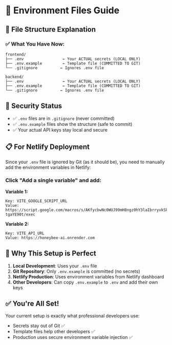 # 📁 Environment Files Guide

## 🎯 **File Structure Explanation**

### ✅ **What You Have Now:**

```
frontend/
├── .env                 ← Your ACTUAL secrets (LOCAL ONLY)
├── .env.example         ← Template file (COMMITTED TO GIT)
└── .gitignore          ← Ignores .env file

backend/
├── .env                 ← Your ACTUAL secrets (LOCAL ONLY)  
├── .env.example         ← Template file (COMMITTED TO GIT)
└── .gitignore          ← Ignores .env file
```

## 🔐 **Security Status**

- ✅ `.env` files are in `.gitignore` (never committed)
- ✅ `.env.example` files show the structure (safe to commit)
- ✅ Your actual API keys stay local and secure

## 📋 **For Netlify Deployment**

Since your `.env` file is ignored by Git (as it should be), you need to manually add the environment variables in Netlify:

### **Click "Add a single variable" and add:**

**Variable 1:**
```
Key: VITE_GOOGLE_SCRIPT_URL
Value: https://script.google.com/macros/s/AKfycbwNc0WUJ99mH8ngz0hY3laIbrryvkSkwz8N97qEN6A0521lD1lpLbeFVqd-tgaYE90t/exec
```

**Variable 2:**
```
Key: VITE_API_URL
Value: https://honeybee-ai.onrender.com
```

## 🚀 **Why This Setup is Perfect**

1. **Local Development**: Uses your `.env` file
2. **Git Repository**: Only `.env.example` is committed (no secrets)
3. **Netlify Production**: Uses environment variables from Netlify dashboard
4. **Other Developers**: Can copy `.env.example` to `.env` and add their own keys

## ✅ **You're All Set!**

Your current setup is exactly what professional developers use:
- Secrets stay out of Git ✅
- Template files help other developers ✅  
- Production uses secure environment variable injection ✅
